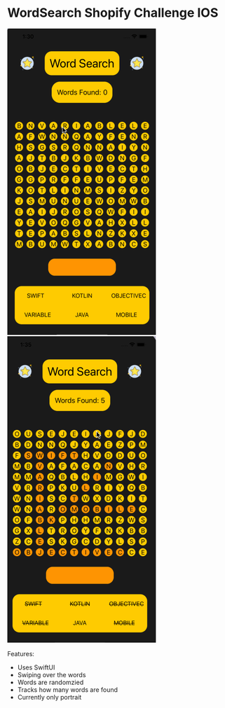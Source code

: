 # WordSearch Shopify Challenge IOS


![App Demo](gifs/WordSearch.gif)
![App Demo Finished](gifs/WordSearch2.gif)


Features: 
- Uses SwiftUI
- Swiping over the words
- Words are randomzied
- Tracks how many words are found
- Currently only portrait
